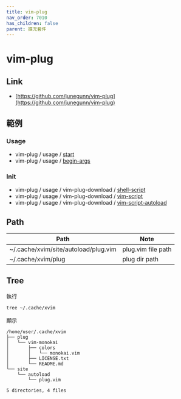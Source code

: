 ```yaml
---
title: vim-plug
nav_order: 7010
has_children: false
parent: 擴充套件 
---
```


# vim-plug


## Link

* [https://github.com/junegunn/vim-plug](https://github.com/junegunn/vim-plug)


## 範例


### Usage

* vim-plug / usage / [start](https://github.com/samwhelp/note-about-vim/tree/gh-pages/_demo/adjustment/plugin/vim-plug/usage/start)
* vim-plug / usage / [begin-args](https://github.com/samwhelp/note-about-vim/tree/gh-pages/_demo/adjustment/plugin/vim-plug/usage/begin-args)


### Init


* vim-plug / usage / vim-plug-download / [shell-script](https://github.com/samwhelp/note-about-vim/tree/gh-pages/_demo/adjustment/plugin/vim-plug/usage/vim-plug-download/shell-script)
* vim-plug / usage / vim-plug-download / [vim-script](https://github.com/samwhelp/note-about-vim/tree/gh-pages/_demo/adjustment/plugin/vim-plug/usage/vim-plug-download/vim-script)
* vim-plug / usage / vim-plug-download / [vim-script-autoload](https://github.com/samwhelp/note-about-vim/tree/gh-pages/_demo/adjustment/plugin/usage/vim-plug/vim-plug-download/vim-script-autoload)


## Path

| Path | Note |
| --- | --- |
| ~/.cache/xvim/site/autoload/plug.vim | plug.vim file path |
| ~/.cache/xvim/plug | plug dir path |


## Tree

執行

``` sh
tree ~/.cache/xvim
```

顯示

```
/home/user/.cache/xvim
├── plug
│   └── vim-monokai
│       ├── colors
│       │   └── monokai.vim
│       ├── LICENSE.txt
│       └── README.md
└── site
    └── autoload
        └── plug.vim

5 directories, 4 files
```
